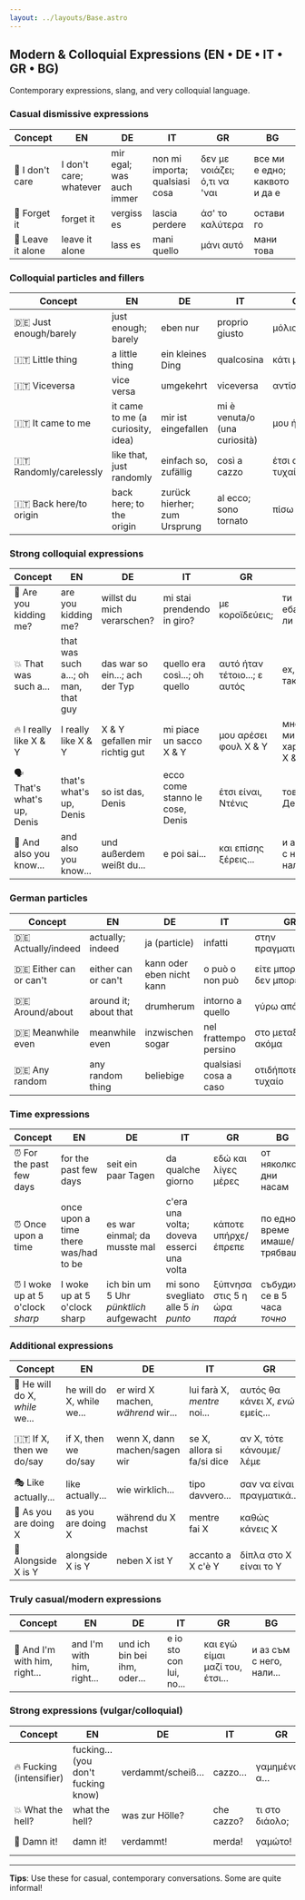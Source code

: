 ```yaml
---
layout: ../layouts/Base.astro
---
```

## Modern & Colloquial Expressions (EN • DE • IT • GR • BG)

Contemporary expressions, slang, and very colloquial language.

### Casual dismissive expressions
| Concept | EN | DE | IT | GR | BG |
|---|---|---|---|---|---|
| 🤷 I don't care | I don't care; whatever | mir egal; was auch immer | non mi importa; qualsiasi cosa | δεν με νοιάζει; ό,τι να 'ναι | все ми е едно; каквото и да е |
| 🚫 Forget it | forget it | vergiss es | lascia perdere | άσ' το καλύτερα | остави го |
| 🤷 Leave it alone | leave it alone | lass es | mani quello | μάνι αυτό | мани това |

### Colloquial particles and fillers
| Concept | EN | DE | IT | GR | BG |
|---|---|---|---|---|---|
| 🇩🇪 Just enough/barely | just enough; barely | eben nur | proprio giusto | μόλις που | едва-едва |
| 🇮🇹 Little thing | a little thing | ein kleines Ding | qualcosina | κάτι μικρό | нещо малко |
| 🇮🇹 Viceversa | vice versa | umgekehrt | viceversa | αντίστροφα | обратно |
| 🇮🇹 It came to me | it came to me (a curiosity, idea) | mir ist eingefallen | mi è venuta/o (una curiosità) | μου ήρθε | дойде ми (любопитство) |
| 🇮🇹 Randomly/carelessly | like that, just randomly | einfach so, zufällig | così a cazzo | έτσι απλά, τυχαία | така си, случайно |
| 🇮🇹 Back here/to origin | back here; to the origin | zurück hierher; zum Ursprung | al ecco; sono tornato | πίσω εδώ | обратно тук |

### Strong colloquial expressions
| Concept | EN | DE | IT | GR | BG |
|---|---|---|---|---|---|
| 😤 Are you kidding me? | are you kidding me? | willst du mich verarschen? | mi stai prendendo in giro? | με κοροϊδεύεις; | ти ебаваш ли се |
| 💥 That was such a... | that was such a...; oh man, that guy | das war so ein...; ach der Typ | quello era così...; oh quello | αυτό ήταν τέτοιο...; ε αυτός | ех, че си такъв... |
| 🔥 I really like X & Y | I really like X & Y | X & Y gefallen mir richtig gut | mi piace un sacco X & Y | μου αρέσει φουλ X & Y | много ми харесват X & Y |
| 🗣️ That's what's up, Denis | that's what's up, Denis | so ist das, Denis | ecco come stanno le cose, Denis | έτσι είναι, Ντένις | това бе, Денис |
| 🎯 And also you know... | and also you know... | und außerdem weißt du... | e poi sai... | και επίσης ξέρεις... | и аз съм с него, нали... |

### German particles
| Concept | EN | DE | IT | GR | BG |
|---|---|---|---|---|---|
| 🇩🇪 Actually/indeed | actually; indeed | ja (particle) | infatti | στην πραγματικότητα | всъщност |
| 🇩🇪 Either can or can't | either can or can't | kann oder eben nicht kann | o può o non può | είτε μπορεί είτε δεν μπορεί | или може, или не може |
| 🇩🇪 Around/about | around it; about that | drumherum | intorno a quello | γύρω από αυτό | около това |
| 🇩🇪 Meanwhile even | meanwhile even | inzwischen sogar | nel frattempo persino | στο μεταξύ ακόμα | междувременно дори |
| 🇩🇪 Any random | any random thing | beliebige | qualsiasi cosa a caso | οτιδήποτε τυχαίο | някакво си |

### Time expressions
| Concept | EN | DE | IT | GR | BG |
|---|---|---|---|---|---|
| ⏰ For the past few days | for the past few days | seit ein paar Tagen | da qualche giorno | εδώ και λίγες μέρες | от няколко дни насам |
| ⏰ Once upon a time | once upon a time there was/had to be | es war einmal; da musste mal | c'era una volta; doveva esserci una volta | κάποτε υπήρχε/έπρεπε | по едно време имаше/трябваше |
| ⏰ I woke up at 5 o'clock *sharp* | I woke up at 5 o'clock sharp | ich bin um 5 Uhr *pünktlich* aufgewacht | mi sono svegliato alle 5 *in punto* | ξύπνησα στις 5 η ώρα *παρά* | събудих се в 5 часа *точно* |

### Additional expressions
| Concept | EN | DE | IT | GR | BG |
|---|---|---|---|---|---|
| 🎯 He will do X, *while* we... | he will do X, while we... | er wird X machen, *während* wir... | lui farà X, *mentre* noi... | αυτός θα κάνει X, *ενώ* εμείς... | той ще прави X, *а* ние... |
| 🇮🇹 If X, then we do/say | if X, then we do/say | wenn X, dann machen/sagen wir | se X, allora si fa/si dice | αν X, τότε κάνουμε/λέμε | ако X, тогава правим/казваме |
| 🎭 Like actually... | like actually... | wie wirklich... | tipo davvero... | σαν να είναι πραγματικά... | като че ли наистина... |
| 🎯 As you are doing X | as you are doing X | während du X machst | mentre fai X | καθώς κάνεις X | докато правиш X |
| 🔄 Alongside X is Y | alongside X is Y | neben X ist Y | accanto a X c'è Y | δίπλα στο X είναι το Y | заедно с X е Y |

### Truly casual/modern expressions
| Concept | EN | DE | IT | GR | BG |
|---|---|---|---|---|---|
| 👥 And I'm with him, right... | and I'm with him, right... | und ich bin bei ihm, oder... | e io sto con lui, no... | και εγώ είμαι μαζί του, έτσι... | и аз съм с него, нали... |

### Strong expressions (vulgar/colloquial)
| Concept | EN | DE | IT | GR | BG |
|---|---|---|---|---|---|
| 🔥 Fucking (intensifier) | fucking… (you don't fucking know) | verdammt/scheiß… | cazzo… | γαμημένος/α… | чертов/а… |
| 💥 What the hell? | what the hell? | was zur Hölle? | che cazzo? | τι στο διάολο; | какво по дяволите? |
| 😤 Damn it! | damn it! | verdammt! | merda! | γαμώτο! | по дяволите! |

---
**Tips**: Use these for casual, contemporary conversations. Some are quite informal!
